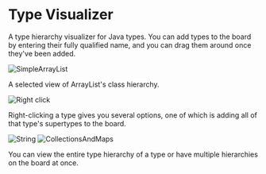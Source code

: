 # Type Visualizer
A type hierarchy visualizer for Java types. You can add types to the board by entering their fully qualified name, and you can drag them around once they've been added.

![SimpleArrayList](https://user-images.githubusercontent.com/60260374/137635244-de3b4fe7-7356-46ff-b64b-3ae014433bef.PNG)

A selected view of ArrayList's class hierarchy.

![Right click](https://user-images.githubusercontent.com/60260374/137635272-623d1b4a-f8b4-47c9-b9bd-7a4c4c765d80.png)

Right-clicking a type gives you several options, one of which is adding all of that type's supertypes to the board.

![String](https://user-images.githubusercontent.com/60260374/137635292-f5c64635-c63f-4cf6-9665-60cbe8d28e45.PNG)
![CollectionsAndMaps](https://user-images.githubusercontent.com/60260374/137635295-fbc83aa6-589b-427e-9219-7dc68cd127ba.PNG)

You can view the entire type hierarchy of a type or have multiple hierarchies on the board at once.
